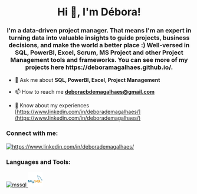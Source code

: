 <!--
### Hi there 👋


**deboramagalhaes/deboramagalhaes** is a ✨ _special_ ✨ repository because its `README.md` (this file) appears on your GitHub profile.

Here are some ideas to get you started:

- 🔭 I’m currently working on ...
- 🌱 I’m currently learning ...
- 👯 I’m looking to collaborate on ...
- 🤔 I’m looking for help with ...
- 💬 Ask me about ...
- 📫 How to reach me: ...
- 😄 Pronouns: ...
- ⚡ Fun fact: ...
-->

<h1 align="center">Hi 👋, I'm Débora!</h1>
<h3 align="center">I'm a data-driven project manager. That means I'm an expert in turning data into valuable insights to guide projects, business decisions, and make the world a better place :)
Well-versed in SQL, PowerBI, Excel, Scrum, MS Project and other Project Management tools and frameworks. You can see more of my projects here https://deboramagalhaes.github.io/. </h3>

<!--
<p align="left"> <img src="https://komarev.com/ghpvc/?username=deboramagalhaes&label=Profile%20views&color=0e75b6&style=flat" alt="deboramagalhaes" /> </p>
-->

- 💬 Ask me about **SQL, PowerBI, Excel, Project Management**

- 📫 How to reach me **deboracbdemagalhaes@gmail.com**

- 📄 Know about my experiences [https://www.linkedin.com/in/deborademagalhaes/](https://www.linkedin.com/in/deborademagalhaes/)

<h3 align="left">Connect with me:</h3>
<p align="left">
<a href="https://www.linkedin.com/in/deborademagalhaes/" target="blank"><img align="center" src="https://raw.githubusercontent.com/rahuldkjain/github-profile-readme-generator/master/src/images/icons/Social/linked-in-alt.svg" alt="https://www.linkedin.com/in/deborademagalhaes/" height="30" width="40" /></a>
</p>


<h3 align="left">Languages and Tools:</h3>
<p align="left"> <a href="https://www.microsoft.com/en-us/sql-server" target="_blank" rel="noreferrer"> <img src="https://www.svgrepo.com/show/303229/microsoft-sql-server-logo.svg" alt="mssql" width="40" height="40"/> </a> <a href="https://www.mysql.com/" target="_blank" rel="noreferrer"> <img src="https://raw.githubusercontent.com/devicons/devicon/master/icons/mysql/mysql-original-wordmark.svg" alt="mysql" width="40" height="40"/> </a> </p>

<!--
<p><img align="center" src="https://github-readme-stats.vercel.app/api/top-langs?username=deboramagalhaes&show_icons=true&locale=en&layout=compact" alt="deboramagalhaes" /></p>
-->
